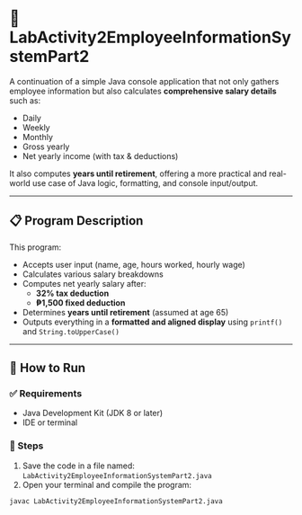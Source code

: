 # 🧾 LabActivity2EmployeeInformationSystemPart2

A continuation of a simple Java console application that not only gathers employee information but also calculates **comprehensive salary details** such as:
- Daily
- Weekly
- Monthly
- Gross yearly
- Net yearly income (with tax & deductions)

It also computes **years until retirement**, offering a more practical and real-world use case of Java logic, formatting, and console input/output.

---

## 📋 Program Description

This program:
- Accepts user input (name, age, hours worked, hourly wage)
- Calculates various salary breakdowns
- Computes net yearly salary after:
  - **32% tax deduction**
  - **₱1,500 fixed deduction**
- Determines **years until retirement** (assumed at age 65)
- Outputs everything in a **formatted and aligned display** using `printf()` and `String.toUpperCase()`

---

## 🚀 How to Run

### ✅ Requirements
- Java Development Kit (JDK 8 or later)
- IDE or terminal

### 🧪 Steps

1. Save the code in a file named: `LabActivity2EmployeeInformationSystemPart2.java`
2. Open your terminal and compile the program:

```bash
javac LabActivity2EmployeeInformationSystemPart2.java
